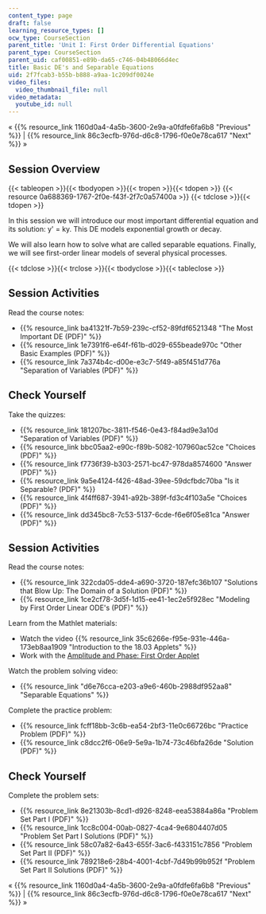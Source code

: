 ```yaml
---
content_type: page
draft: false
learning_resource_types: []
ocw_type: CourseSection
parent_title: 'Unit I: First Order Differential Equations'
parent_type: CourseSection
parent_uid: caf00851-e89b-da65-c746-04b48066d4ec
title: Basic DE's and Separable Equations
uid: 2f7fcab3-b55b-b888-a9aa-1c209df0024e
video_files:
  video_thumbnail_file: null
video_metadata:
  youtube_id: null
---
```

« {{% resource_link 1160d0a4-4a5b-3600-2e9a-a0fdfe6fa6b8 "Previous" %}} | {{% resource_link 86c3ecfb-976d-d6c8-1796-f0e0e78ca617 "Next" %}} »

## Session Overview

{{< tableopen >}}{{< tbodyopen >}}{{< tropen >}}{{< tdopen >}}
{{< resource 0a688369-1767-2f0e-f43f-2f7c0a57400a >}}
{{< tdclose >}}{{< tdopen >}}

In this session we will introduce our most important differential equation and its solution: y' = ky. This DE models exponential growth or decay.

We will also learn how to solve what are called separable equations. Finally, we will see first-order linear models of several physical processes.

{{< tdclose >}}{{< trclose >}}{{< tbodyclose >}}{{< tableclose >}}

## Session Activities

Read the course notes:

- {{% resource_link ba41321f-7b59-239c-cf52-89fdf6521348 "The Most Important DE (PDF)" %}}
- {{% resource_link 1e7391f6-e64f-f61b-d029-655beade970c "Other Basic Examples (PDF)" %}}
- {{% resource_link 7a374b4c-d00e-e3c7-5f49-a85f451d776a "Separation of Variables (PDF)" %}}

## Check Yourself

Take the quizzes:

- {{% resource_link 181207bc-3811-f546-0e43-f84ad9e3a10d "Separation of Variables (PDF)" %}}
- {{% resource_link bbc05aa2-e90c-f89b-5082-107960ac52ce "Choices (PDF)" %}}
- {{% resource_link f7736f39-b303-2571-bc47-978da8574600 "Answer (PDF)" %}}
- {{% resource_link 9a5e4124-f426-48ad-39ee-59dcfbdc70ba "Is it Separable? (PDF)" %}}
- {{% resource_link 4f4ff687-3941-a92b-389f-fd3c4f103a5e "Choices (PDF)" %}}
- {{% resource_link dd345bc8-7c53-5137-6cde-f6e6f05e81ca "Answer (PDF)" %}}

## Session Activities

Read the course notes:

- {{% resource_link 322cda05-dde4-a690-3720-187efc36b107 "Solutions that Blow Up: The Domain of a Solution (PDF)" %}}
- {{% resource_link 1ce2cf78-3d5f-1d15-ee41-1ec2e5f928ec "Modeling by First Order Linear ODE's (PDF)" %}}

Learn from the Mathlet materials:

- Watch the video {{% resource_link 35c6266e-f95e-931e-446a-173eb8aa1909 "Introduction to the 18.03 Applets" %}}
- Work with the [Amplitude and Phase: First Order Applet](/ans7870/18/18.03SC/ampPhaseFirstOrder.html)

Watch the problem solving video:

- {{% resource_link "d6e76cca-e203-a9e6-460b-2988df952aa8" "Separable Equations" %}}

Complete the practice problem:

- {{% resource_link fcff18bb-3c6b-ea54-2bf3-11e0c66726bc "Practice Problem (PDF)" %}}
- {{% resource_link c8dcc2f6-06e9-5e9a-1b74-73c46bfa26de "Solution (PDF)" %}}

## Check Yourself

Complete the problem sets:

- {{% resource_link 8e21303b-8cd1-d926-8248-eea53884a86a "Problem Set Part I (PDF)" %}}
- {{% resource_link 1cc8c004-00ab-0827-4ca4-9e6804407d05 "Problem Set Part I Solutions (PDF)" %}}
- {{% resource_link 58c07a82-6a43-655f-3ac6-f433151c7856 "Problem Set Part II (PDF)" %}}
- {{% resource_link 789218e6-28b4-4001-4cbf-7d49b99b952f "Problem Set Part II Solutions (PDF)" %}}

« {{% resource_link 1160d0a4-4a5b-3600-2e9a-a0fdfe6fa6b8 "Previous" %}} | {{% resource_link 86c3ecfb-976d-d6c8-1796-f0e0e78ca617 "Next" %}} »
